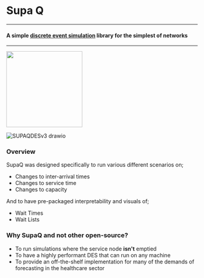# Supa Q 
---------------------------------------------------------

#### A simple [discrete event simulation](https://en.wikipedia.org/wiki/Discrete-event_simulation) library for the simplest of networks

---------------------------------------------------------


<img src="https://github.com/user-attachments/assets/344e9e3a-1f48-4458-8fc6-4a904f3d3e0e" width="200" />

![SUPAQDESv3 drawio](https://github.com/user-attachments/assets/52904a92-add9-4aed-b507-18d5ca7f6186)



### Overview 

SupaQ was designed specifically to run various different scenarios on;
* Changes to inter-arrival times
* Changes to service time
* Changes to capacity

And to have pre-packaged interpretability and visuals of;
* Wait Times
* Wait Lists

### Why SupaQ and not other open-source?
* To run simulations where the service node **isn't** emptied
* To have a highly performant DES that can run on any machine
* To provide an off-the-shelf implementation for many of the demands of forecasting in the healthcare sector



